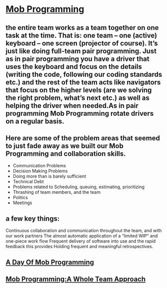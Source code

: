 
# [Mob Programming](http://mobprogramming.org/)
##  the entire team works as a team together on one task at the time. That is: one team – one (active) keyboard – one screen (projector of course). It’s just like doing full-team pair programming. Just as in pair programming you have a driver that uses the keyboard and focus on the details (writing the code, following our coding standards etc.) and the rest of the team acts like navigators that focus on the higher levels (are we solving the right problem, what’s next etc.) as well as helping the driver when needed.As in pair programming Mob Programming rotate drivers on a regular basis.
## Here are some of the problem areas that seemed to just fade away as we built our Mob Programming and collaboration skills.
- Communication Problems
- Decision Making Problems
- Doing more than is barely sufficient
- Technical Debt
- Problems related to Scheduling, queuing, estimating, prioritizing
- Thrashing of team members, and the team
- Politics
- Meetings
##  a few key things:
Continuous collaboration and communication throughout the team, and with our work partners
The almost automatic application of a “limited WIP” and one-piece work flow
Frequent delivery of software into use and the rapid feedback this provides
Holding frequent and meaningful retrospectives.

## [A Day Of Mob Programming](http://mobprogramming.org/mob-programming-time-lapse-video-a-day-of-mob-programming/)
## [Mob Programming:A Whole Team Approach](https://www.youtube.com/watch?v=OWcKSletcOU)

